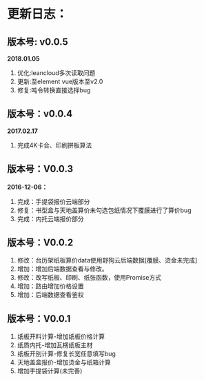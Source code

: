 # 更新日志：

## 版本号: v0.0.5
**2018.01.05**
1. 优化:leancloud多次读取问题
2. 更新:至element vue版本至v2.0
3. 修复:吨令转换直接选择bug

## 版本号：v0.0.4
**2017.02.17**

1. 完成4K卡合、印刷拼板算法 

## 版本号：V0.0.3
**2016-12-06：**

1. 完成：手提袋报价云端部分
2. 修复：书型盒与天地盖算价未勾选包纸情况下覆膜进行了算价bug
3. 完成：内托云端报价部分

## 版本号：V0.0.2
1. 修改：台历架纸板算价data使用野狗云后端数据[覆膜、烫金未完成]
2. 增加：增加后端数据查看与修改。
3. 修改：改写纸板、印刷、纸张函数，使用Promise方式
4. 增加：路由增加价格设置
5. 增加：后端数据查看鉴权

## 版本号：V0.0.1
1. 纸板开料计算-增加纸板价格计算
2. 纸质内托-增加瓦楞纸板主材
3. 纸板开别计算-修复长宽任意填写bug
4. 天地盖盒报价-增加烫金与纸箱计算
5. 增加手提袋计算(未完善)


